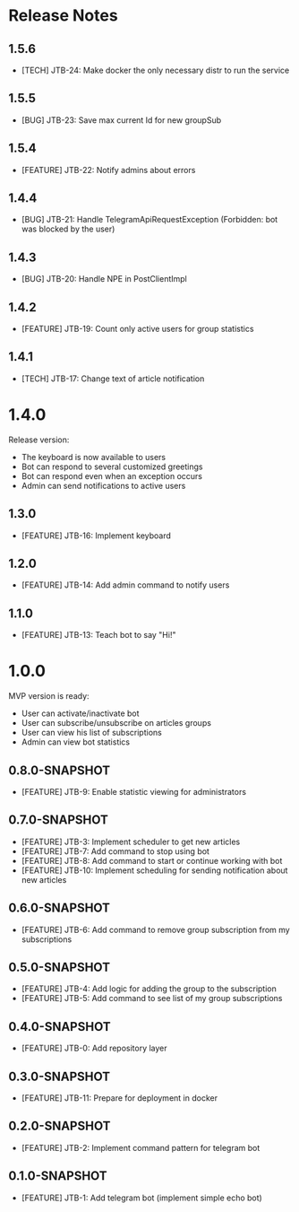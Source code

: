 Release Notes
========

## 1.5.6
* [TECH] JTB-24: Make docker the only necessary distr to run the service

## 1.5.5
* [BUG] JTB-23: Save max current Id for new groupSub

## 1.5.4
* [FEATURE] JTB-22: Notify admins about errors

## 1.4.4
* [BUG] JTB-21: Handle TelegramApiRequestException (Forbidden: bot was blocked by the user)

## 1.4.3
* [BUG] JTB-20: Handle NPE in PostClientImpl

## 1.4.2
* [FEATURE] JTB-19: Count only active users for group statistics

## 1.4.1
* [TECH] JTB-17: Change text of article notification

# 1.4.0
Release version:
* The keyboard is now available to users
* Bot can respond to several customized greetings
* Bot can respond even when an exception occurs
* Admin can send notifications to active users

## 1.3.0
* [FEATURE] JTB-16: Implement keyboard

## 1.2.0
* [FEATURE] JTB-14: Add admin command to notify users

## 1.1.0
* [FEATURE] JTB-13: Teach bot to say "Hi!"

# 1.0.0
MVP version is ready:
* User can activate/inactivate bot
* User can subscribe/unsubscribe on articles groups
* User can view his list of subscriptions
* Admin can view bot statistics

## 0.8.0-SNAPSHOT
* [FEATURE] JTB-9: Enable statistic viewing for administrators

## 0.7.0-SNAPSHOT
* [FEATURE] JTB-3: Implement scheduler to get new articles
* [FEATURE] JTB-7: Add command to stop using bot
* [FEATURE] JTB-8: Add command to start or continue working with bot
* [FEATURE] JTB-10: Implement scheduling for sending notification about new articles

## 0.6.0-SNAPSHOT
* [FEATURE] JTB-6: Add command to remove group subscription from my subscriptions

## 0.5.0-SNAPSHOT
* [FEATURE] JTB-4: Add logic for adding the group to the subscription
* [FEATURE] JTB-5: Add command to see list of my group subscriptions

## 0.4.0-SNAPSHOT
* [FEATURE] JTB-0: Add repository layer

## 0.3.0-SNAPSHOT
* [FEATURE] JTB-11: Prepare for deployment in docker

## 0.2.0-SNAPSHOT
* [FEATURE] JTB-2: Implement command pattern for telegram bot

## 0.1.0-SNAPSHOT
* [FEATURE] JTB-1: Add telegram bot (implement simple echo bot)
